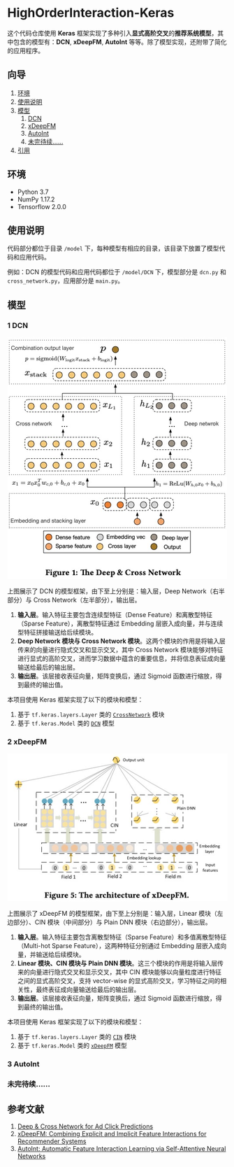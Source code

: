 # HighOrderInteraction-Keras

这个代码仓库使用 **Keras** 框架实现了多种引入**显式高阶交叉**的**推荐系统模型**，其中包含的模型有：**DCN**, **xDeepFM**, **AutoInt** 等等。除了模型实现，还附带了简化的应用程序。

## 向导

1. [环境](#环境)
2. [使用说明](#使用说明)
3. [模型](#模型)
    1. [DCN](#1-dcn)
    2. [xDeepFM](#2-xdeepfm)
    3. [AutoInt](#3-autoint)
    999. [未完待续……](#未完待续)
4. [引用](#引用)

## 环境

- Python 3.7
- NumPy 1.17.2
- Tensorflow 2.0.0

## 使用说明

代码部分都位于目录 `/model` 下，每种模型有相应的目录，该目录下放置了模型代码和应用代码。

例如：DCN 的模型代码和应用代码都位于 `/model/DCN` 下，模型部分是 `dcn.py` 和 `cross_network.py`，应用部分是 `main.py`。

## 模型

### 1 DCN

<p align="center">
	<img src="image/dcn.png">
</p>

上图展示了 DCN 的模型框架，由下至上分别是：输入层，Deep Network（右半部分）与 Cross Network（左半部分），输出层。

1. **输入层**。输入特征主要包含连续型特征（Dense Feature）和离散型特征（Sparse Feature），离散型特征通过 Embedding 层嵌入成向量，并与连续型特征拼接输送给后续模块。
2. **Deep Network 模块与 Cross Network 模块**。这两个模块的作用是将输入层传来的向量进行隐式交叉和显示交叉，其中 Cross Network 模块能够对特征进行显式的高阶交叉，进而学习数据中蕴含的重要信息，并将信息表征成向量输送给最后的输出层。
3. **输出层**。该层接收表征向量，矩阵变换后，通过 Sigmoid 函数进行缩放，得到最终的输出值。

本项目使用 Keras 框架实现了以下的模块和模型：

1. 基于 `tf.keras.layers.Layer` 类的 [`CrossNetwork`](https://github.com/ShawnyXiao/HighOrderInteraction-Keras/blob/master/model/DCN/cross_network.py) 模块
2. 基于 `tf.keras.Model` 类的 [`DCN`](https://github.com/ShawnyXiao/HighOrderInteraction-Keras/blob/master/model/DCN/dcn.py) 模型

### 2 xDeepFM

<p align="center">
	<img src="image/xdeepfm.png">
</p>

上图展示了 xDeepFM 的模型框架，由下至上分别是：输入层，Linear 模块（左边部分）、CIN 模块（中间部分）与 Plain DNN 模块（右边部分），输出层。

1. **输入层**。输入特征主要包含离散型特征（Sparse Feature）和多值离散型特征（Multi-hot Sparse Feature），这两种特征分别通过 Embedding 层嵌入成向量，并输送给后续模块。
2. **Linear 模块、CIN 模块与 Plain DNN 模块**。这三个模块的作用是将输入层传来的向量进行隐式交叉和显示交叉，其中 CIN 模块能够以向量粒度进行特征之间的显式高阶交叉，支持 vector-wise 的显式高阶交叉，学习特征之间的相关性，最终表征成向量输送给最后的输出层。
3. **输出层**。该层接收表征向量，矩阵变换后，通过 Sigmoid 函数进行缩放，得到最终的输出值。

本项目使用 Keras 框架实现了以下的模块和模型：

1. 基于 `tf.keras.layers.Layer` 类的 [`CIN`](https://github.com/ShawnyXiao/HighOrderInteraction-Keras/blob/master/model/xDeepFM/cin.py) 模块
2. 基于 `tf.keras.Model` 类的 [`xDeepFM`](https://github.com/ShawnyXiao/HighOrderInteraction-Keras/blob/master/model/xDeepFM/xdeepfm.py) 模型

### 3 AutoInt

### 未完待续……

## 参考文献

1. [Deep & Cross Network for Ad Click Predictions](https://arxiv.org/pdf/1708.05123.pdf)
2. [xDeepFM: Combining Explicit and Implicit Feature Interactions for Recommender Systems](https://arxiv.org/pdf/1803.05170.pdf)
3. [AutoInt: Automatic Feature Interaction Learning via Self-Attentive Neural Networks](https://arxiv.org/pdf/1810.11921.pdf)